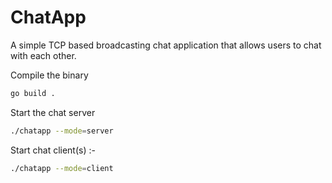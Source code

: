 # ChatApp

A simple TCP based broadcasting chat application that allows users to chat with each other.

Compile the binary
```sh
go build .
```

Start the chat server
```sh
./chatapp --mode=server
```


Start chat client(s) :- 
```sh
./chatapp --mode=client
```


